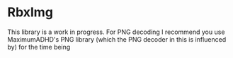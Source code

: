 # RbxImg

This library is a work in progress. For PNG decoding I recommend you use MaximumADHD's PNG library (which the PNG decoder in this is influenced by) for the time being
